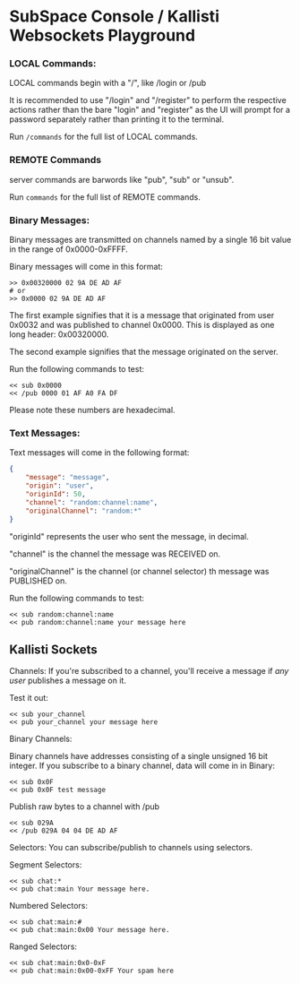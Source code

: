 # SubSpace Console / Kallisti Websockets Playground

### LOCAL Commands:
LOCAL commands begin with a "/", like /login or /pub

It is recommended to use "/login" and "/register" to
perform the respective actions rather than  the bare
"login" and "register" as the UI will prompt for a
password separately rather than printing it to the
terminal.

Run `/commands` for the full list of LOCAL commands.

### REMOTE Commands
server commands are barwords like "pub", "sub" or
"unsub".

Run `commands` for the full list of REMOTE commands.

### Binary Messages:
Binary messages are transmitted on channels named by
a single 16 bit value in the range of 0x0000-0xFFFF.

Binary messages will come in this format:

```
>> 0x00320000 02 9A DE AD AF
# or
>> 0x0000 02 9A DE AD AF
```

The first example signifies that it is a message that
originated from user 0x0032 and was published to channel
0x0000. This is displayed as one long header: 0x00320000.

The second example signifies that the message originated
on the server.

Run the following commands to test:
```
<< sub 0x0000
<< /pub 0000 01 AF A0 FA DF
```

Please note these numbers are hexadecimal.

### Text Messages:
Text messages will come in the following format:
```json
{
    "message": "message",
    "origin": "user",
    "originId": 50,
    "channel": "random:channel:name",
    "originalChannel": "random:*"
}
```

"originId" represents the user who sent the message, in
decimal.

"channel" is the channel the message was RECEIVED on.

"originalChannel" is the channel (or channel selector) th
message was PUBLISHED on.

Run the following commands to test:

```
<< sub random:channel:name
<< pub random:channel:name your message here
```

## Kallisti Sockets

Channels:
If you're subscribed to a channel, you'll receive a
message if *any user* publishes a message on it.

Test it out:

```
<< sub your_channel
<< pub your_channel your message here
```

Binary Channels:

Binary channels have addresses consisting of a single
unsigned 16 bit integer. If you subscribe to a binary
channel, data will come in in Binary:

```
<< sub 0x0F
<< pub 0x0F test message
```

Publish raw bytes to a channel with /pub
```
<< sub 029A
<< /pub 029A 04 04 DE AD AF
```

Selectors:
You can subscribe/publish to channels using selectors.

Segment Selectors:

```
<< sub chat:*
<< pub chat:main Your message here.
```

Numbered Selectors:

```
<< sub chat:main:#
<< pub chat:main:0x00 Your message here.
```

Ranged Selectors:
```
<< sub chat:main:0x0-0xF
<< pub chat:main:0x00-0xFF Your spam here
```
